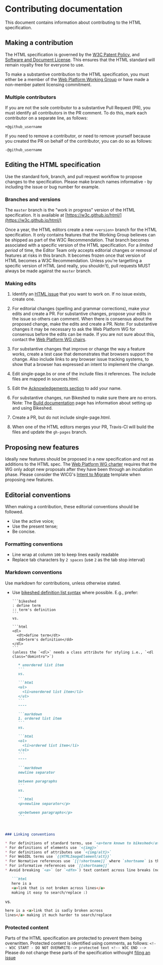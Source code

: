 # Contributing documentation

This document contains information about contributing to the HTML specification.

## Making a contribution

The HTML specification is governed by the [W3C Patent Policy](http://www.w3.org/Consortium/Patent-Policy-20040205/), and [Software and Document License](http://www.w3.org/Consortium/Legal/copyright-software). This ensures that the HTML standard will remain royalty free for everyone to use.

To make a substantive contribution to the HTML specification, you must either be a member of the [Web Platform Working Group](https://www.w3.org/WebPlatform/WG/) or have made a non-member patent licensing commitment.

### Multiple contributors

If you are not the sole contributor to a substantive Pull Request (PR), you must identify all contributors in the PR comment. To do this, mark each contributor on a separate line, as follows:
```
+@github_username
```

If you need to remove a contributor, or need to remove yourself because you created the PR on behalf of the contributor, you can do so as follows:
```
-@github_username
```

## Editing the HTML specification

Use the standard fork, branch, and pull request workflow to propose changes to the specification. Please make branch names informative - by including the issue or bug number for example.

### Branches and versions

The `master` branch is the "work in progress" version of the HTML specification. It is available at [https://w3c.github.io/html/](https://w3c.github.io/html/)

Once a year, the HTML editors create a new `<version>` branch for the HTML specification. It only contains features that the Working Group believes can be shipped as part of the W3C Recommendation. That branch becomes associated with a specific version of the HTML specification. For a *limited period* of time, the Editor Team only accepts editorial changes or removal of features at risks in this branch. It becomes frozen once that version of HTML becomes a W3C Recommendation. Unless you're targetting a specific version of HTML (and really, you shouldn't), pull requests MUST always be made against the `master` branch.

### Making edits

1. Identify an [HTML issue](https://github.com/w3c/html/issues) that you want to work on. If no issue exists, create one.

2. For editorial changes (spelling and grammar corrections), make your edits and create a PR. For substantive changes, propose your edits in the issue so others can comment. When there is consensus about the proposed change, make the edits and create a PR.
Note: For substantive changes it may be necessary to ask the Web Platform WG for consensus before the edits can be made. If you are not sure about this, contact the <a href="mailto:team-webplatform@w3.org">Web Platform WG chairs</a>.

3. For substantive changes that improve or change the way a feature works, create a test case that demonstrates that browsers support the change. Also include links to any browser issue tracking systems, to show that a browser has expressed an intent to implement the change.

4. Edit single-page.bs or one of the include files it references. The include files are mapped in sources.html.

5. Edit the [Acknowledgements section](https://github.com/w3c/html/blob/master/sections/acknowledgements.include) to add your name.

6. For substantive changes, run Bikeshed to make sure there are no errors.
Note: The [Build documentation](docs/build-documentation.md) page has information about setting up and using Bikeshed.

7. Create a PR, but do not include single-page.html.

8. When one of the HTML editors merges your PR, Travis-CI will build the files and update the `gh-pages` branch.

## Proposing new features

Ideally new features should be proposed in a new specification and not as additions to the HTML spec. The [Web Platform WG charter](https://www.w3.org/2016/11/webplatform-charter.html#deliverables) requires that the WG only adopt new proposals after they have been through an incubation phase. Please consider the WICG's [Intent to Migrate](https://wicg.github.io/admin/intent-to-migrate.html) template when proposing new features.

## Editorial conventions

When making a contribution, these editorial conventions should be followed.

* Use the active voice;
* Use the present tense;
* Be concise.

### Formatting conventions
* Line wrap at column `100` to keep lines easily readable
* Replace tab characters by `2 spaces` (use `2` as the tab stop interval)

### Markdown conventions

Use markdown for contributions, unless otherwise stated.
* Use [bikeshed definition list syntax](https://tabatkins.github.io/bikeshed/#markdown) where possible. E.g., prefer:

      ```bikeshed
      : define term
      :: term's definition
      ```
      vs.

      ```html
      <dl>
        <dt>define term</dt>
        <dd>term's definition</dd>
      </dl>
      ```
      (unless the `<dl>` needs a class attribute for styling i.e., `<dl class="domintro">`)
```markdown
      * unordered list item
      ```  
      vs.

      ```html
      <ul>
        <li>unordered list item</li>
      </ul>
      ```
      ----

      ```markdown
      1. ordered list item
      ```
      vs.

      ```html
      <ol>
        <li>ordered list item</li>
      </ol>
      ```
      ----
      
      ```markdown
      newline separator

      between paragraphs
      ```
      vs.
      
      ```html
      <p>newline separator</p>

      <p>between paragraphs</p>
      ```



### Linking conventions

* For definitions of standard terms, use `<a>term known to bikeshed</a>`
* For definitions of elements use `<{img}>`
* For definitions of attributes use `<{img/alt}>`
* For WebIDL terms use `{{HTMLImageElement/alt}}`
* For Normative references use `[[!shortname]]` where `shortname` is the W3C "shortname" of the spec
* For informative references use `[[shortname]]`
* Avoid breaking `<a>` (or `<dfn>`) text content across line breaks (note this is an exception to the above 100 character line-wrap best-practice). E.g., prefer:

   ```html
   here is a
   <a>link that is not broken across lines</a>
   making it easy to search/replace :)
   ```
   vs.

   ```html
   here is a <a>link that is sadly broken across
   lines</a> making it much harder to search/replace
   ```

### Protected content

Parts of the HTML specification are protected to prevent them being overwritten. Protected content is identified using comments, as follows:
`<!-- W3C START - DO NOT OVERWRITE--> protected text <!-- W3C END -->`
Please do not change these parts of the specification withought [filing an issue](https://github.com/w3c/tml/issues)
